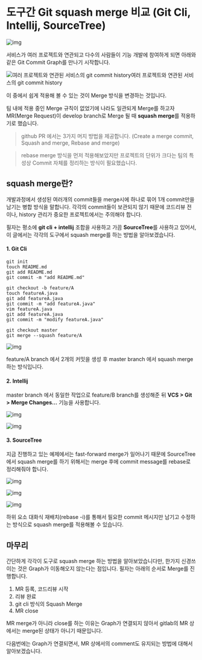# 도구간 Git squash merge 비교 (Git Cli, Intellij, SourceTree)

![img](https://github.com/JaekwonHa/TIL_and_Blog/blob/master/blog/assets/git_background.png?raw=true)

서비스가 여러 프로젝트와 연관되고 다수의 사람들이 기능 개발에 참여하게 되면 아래와 같은 Git Commit Graph를 만나기 시작합니다.

![여러 프로젝트와 연관된 서비스의 git commit history](https://github.com/JaekwonHa/TIL_and_Blog/blob/master/blog/assets/git_commit_graph.png?raw=true)여러 프로젝트와 연관된 서비스의 git commit history

이 중에서 쉽게 적용해 볼 수 있는 것이 Merge 방식을 변경하는 것입니다.

팀 내에 적용 중인 Merge 규칙이 없었기에 나라도 일관되게 Merge를 하고자 MR(Merge Request)이 develop branch로 Merge 될 때 **squash merge**를 적용하기로 했습니다.

> github PR 에서는  3가지 머지 방법을 제공합니다. (Create a merge commit, Squash and merge, Rebase and merge)

> rebase merge 방식을 먼저 적용해보았지만 프로젝트의 단위가 크다는 팀의 특성상 Commit 자체를 정리하는 방식이 필요했습니다.

## squash merge란?

개발과정에서 생성된 여러개의 commit들을 merge시에 하나로 묶어 1개 commit만을 남기는 병합 방식을 말합니다. 각각의 commit들이 보관되지 않기 때문에 코드리뷰 전이나, history 관리가 중요한 프로젝트에서는 주의해야 합니다.

필자는 평소에 **git cli + intellij** 조합을 사용하고 가끔 **SourceTree**를 사용하고 있어서, 이 글에서는 각각의 도구에서 squash merge를 하는 방법을 알아보겠습니다.

#### 1. Git Cli

```shell
git init
touch README.md
git add README.md
git commit -m "add README.md"

git checkout -b feature/A
touch featureA.java
git add featureA.java
git commit -m "add featureA.java"
vim featureA.java
git add featureA.java
git commit -m "modify featureA.java"

git checkout master
git merge --squash feature/A
```

![img](https://github.com/JaekwonHa/TIL_and_Blog/blob/master/blog/assets/git_squash_merge_by_cli.png?raw=true)

feature/A branch 에서 2개의 커밋을 생성 후 master branch 에서 squash merge하는 방식입니다.

#### 2. Intellij

master branch 에서 동일한 작업으로 feature/B branch를 생성해준 뒤 **VCS > Git > Merge Changes…** 기능을 사용합니다.

![img](https://github.com/JaekwonHa/TIL_and_Blog/blob/master/blog/assets/git_squash_merge_by_intellij_step1.png?raw=true)

![img](https://github.com/JaekwonHa/TIL_and_Blog/blob/master/blog/assets/git_squash_merge_by_intellij_step2.png?raw=true)

#### 3. SourceTree

지금 진행하고 있는 예제에서는 fast-forward merge가 일어나기 때문에 SourceTree에서 squash merge를 하기 위해서는 merge 후에 commit message를 rebase로 정리해줘야 합니다.

![img](https://github.com/JaekwonHa/TIL_and_Blog/blob/master/blog/assets/git_squash_merge_by_sourcetree_step1.png?raw=true)

![img](https://github.com/JaekwonHa/TIL_and_Blog/blob/master/blog/assets/git_squash_merge_by_sourcetree_step2.png?raw=true)

![img](https://github.com/JaekwonHa/TIL_and_Blog/blob/master/blog/assets/git_squash_merge_by_sourcetree_step3.png?raw=true)

하위 요소 대화식 재배치(rebase -i)를 통해서 필요한 commit 메시지만 남기고 수정하는 방식으로 squash merge를 적용해볼 수 있습니다.

## 마무리

간단하게 각각이 도구로 squash merge 하는 방법을 알아보았습니다만, 한가지 신경쓰이는 것은 Graph가 이동해오지 않는다는 점입니다. 필자는 아래의 순서로 Merge를 진행합니다.

1. MR 등록, 코드리뷰 시작
2. 리뷰 완료
3. git cli 방식의 Squash Merge
4. MR close

MR merge가 아니라 close를 하는 이유는 Graph가 연결되지 않아서 gitlab의 MR 상에서는 merge된 상태가 아니기 때문입니다.

다음번에는 Graph가 연결되면서, MR 상에서의 comment도 유지되는 방법에 대해서 알아보겠습니다.
